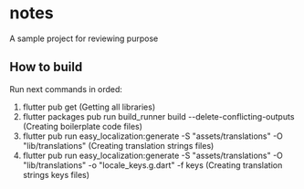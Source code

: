 # notes

A sample project for reviewing purpose

## How to build

Run next commands in orded:

1. flutter pub get     (Getting all libraries)
2. flutter packages pub run build_runner build --delete-conflicting-outputs (Creating boilerplate code files)
3. flutter pub run easy_localization:generate -S "assets/translations" -O "lib/translations" (Creating translation strings files)
4. flutter pub run easy_localization:generate -S "assets/translations" -O "lib/translations" -o "locale_keys.g.dart" -f keys (Creating translation strings keys files)


